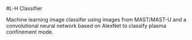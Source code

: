 #L-H Classifier

Machine learning image classifer using images from MAST/MAST-U and a convolutional neural network based on AlexNet to classify plasma confinement mode.